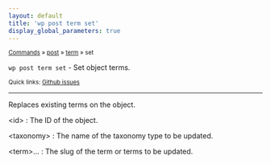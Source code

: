 ```yaml
---
layout: default
title: 'wp post term set'
display_global_parameters: true
---
```


<small>[Commands](/commands/) &raquo; [post](/commands/post/) &raquo; [term](/commands/post/term/) &raquo; set</small>

`wp post term set` - Set object terms.

<small>Quick links: <a href="https://github.com/wp-cli/wp-cli/issues?q=is%3Aopen+label%3Acommand%3Apost-term-set+sort%3Aupdated-desc">Github issues</a></small>

<hr />

Replaces existing terms on the object.

&lt;id&gt;
: The ID of the object.

&lt;taxonomy&gt;
: The name of the taxonomy type to be updated.

&lt;term&gt;...
: The slug of the term or terms to be updated.



